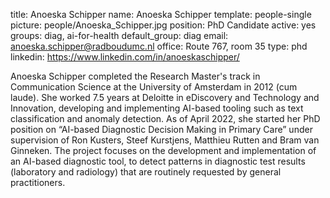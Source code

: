 title: Anoeska Schipper
name: Anoeska Schipper
template: people-single
picture: people/Anoeska_Schipper.jpg
position: PhD Candidate
active: yes
groups: diag, ai-for-health
default_group: diag
email: anoeska.schipper@radboudumc.nl
office: Route 767, room 35
type: phd
linkedin: https://www.linkedin.com/in/anoeskaschipper/

Anoeska Schipper completed the Research Master's track in Communication Science at the University of Amsterdam in 2012 (cum laude). She worked 7.5 years at Deloitte in eDiscovery and Technology and Innovation, developing and implementing AI-based tooling such as text classification and anomaly detection. As of April 2022, she started her PhD position on “AI-based Diagnostic Decision Making in Primary Care” under supervision of Ron Kusters, Steef Kurstjens, Matthieu Rutten and Bram van Ginneken. The project focuses on the development and implementation of an AI-based diagnostic tool, to detect patterns in diagnostic test results (laboratory and radiology) that are routinely requested by general practitioners.
